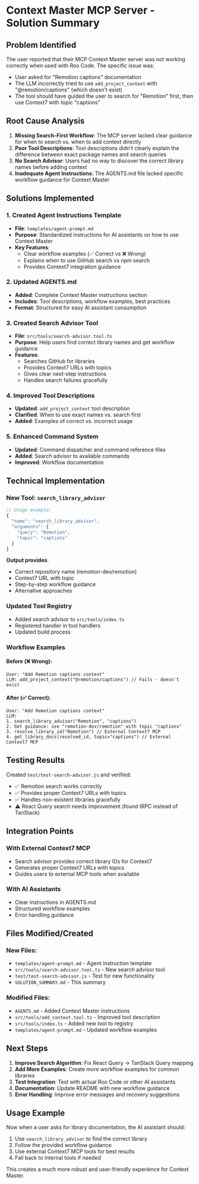 # Context Master MCP Server - Solution Summary

## Problem Identified

The user reported that their MCP Context Master server was not working correctly when used with Roo Code. The specific issue was:

- User asked for "Remotion captions" documentation
- The LLM incorrectly tried to use `add_project_context` with "@remotion/captions" (which doesn't exist)
- The tool should have guided the user to search for "Remotion" first, then use Context7 with topic "captions"

## Root Cause Analysis

1. **Missing Search-First Workflow**: The MCP server lacked clear guidance for when to search vs. when to add context directly
2. **Poor Tool Descriptions**: Tool descriptions didn't clearly explain the difference between exact package names and search queries
3. **No Search Advisor**: Users had no way to discover the correct library names before adding context
4. **Inadequate Agent Instructions**: The AGENTS.md file lacked specific workflow guidance for Context Master

## Solutions Implemented

### 1. Created Agent Instructions Template
- **File**: `templates/agent-prompt.md`
- **Purpose**: Standardized instructions for AI assistants on how to use Context Master
- **Key Features**:
  - Clear workflow examples (✅ Correct vs ❌ Wrong)
  - Explains when to use GitHub search vs npm search
  - Provides Context7 integration guidance

### 2. Updated AGENTS.md
- **Added**: Complete Context Master instructions section
- **Includes**: Tool descriptions, workflow examples, best practices
- **Format**: Structured for easy AI assistant consumption

### 3. Created Search Advisor Tool
- **File**: `src/tools/search-advisor.tool.ts`
- **Purpose**: Help users find correct library names and get workflow guidance
- **Features**:
  - Searches GitHub for libraries
  - Provides Context7 URLs with topics
  - Gives clear next-step instructions
  - Handles search failures gracefully

### 4. Improved Tool Descriptions
- **Updated**: `add_project_context` tool description
- **Clarified**: When to use exact names vs. search first
- **Added**: Examples of correct vs. incorrect usage

### 5. Enhanced Command System
- **Updated**: Command dispatcher and command reference files
- **Added**: Search advisor to available commands
- **Improved**: Workflow documentation

## Technical Implementation

### New Tool: `search_library_advisor`
```typescript
// Usage example:
{
  "name": "search_library_advisor",
  "arguments": {
    "query": "Remotion",
    "topic": "captions"
  }
}
```

**Output provides**:
- Correct repository name (remotion-dev/remotion)
- Context7 URL with topic
- Step-by-step workflow guidance
- Alternative approaches

### Updated Tool Registry
- Added search advisor to `src/tools/index.ts`
- Registered handler in tool handlers
- Updated build process

### Workflow Examples

#### Before (❌ Wrong):
```
User: "Add Remotion captions context"
LLM: add_project_context("@remotion/captions") // Fails - doesn't exist
```

#### After (✅ Correct):
```
User: "Add Remotion captions context"
LLM: 
1. search_library_advisor("Remotion", "captions")
2. Get guidance: use "remotion-dev/remotion" with topic "captions"
3. resolve_library_id("Remotion") // External Context7 MCP
4. get_library_docs(resolved_id, topic="captions") // External Context7 MCP
```

## Testing Results

Created `test/test-search-advisor.js` and verified:
- ✅ Remotion search works correctly
- ✅ Provides proper Context7 URLs with topics
- ✅ Handles non-existent libraries gracefully
- ⚠️ React Query search needs improvement (found tRPC instead of TanStack)

## Integration Points

### With External Context7 MCP
- Search advisor provides correct library IDs for Context7
- Generates proper Context7 URLs with topics
- Guides users to external MCP tools when available

### With AI Assistants
- Clear instructions in AGENTS.md
- Structured workflow examples
- Error handling guidance

## Files Modified/Created

### New Files:
- `templates/agent-prompt.md` - Agent instruction template
- `src/tools/search-advisor.tool.ts` - New search advisor tool
- `test/test-search-advisor.js` - Test for new functionality
- `SOLUTION_SUMMARY.md` - This summary

### Modified Files:
- `AGENTS.md` - Added Context Master instructions
- `src/tools/add_context.tool.ts` - Improved tool description
- `src/tools/index.ts` - Added new tool to registry
- `templates/agent-prompt.md` - Updated workflow examples

## Next Steps

1. **Improve Search Algorithm**: Fix React Query → TanStack Query mapping
2. **Add More Examples**: Create more workflow examples for common libraries
3. **Test Integration**: Test with actual Roo Code or other AI assistants
4. **Documentation**: Update README with new workflow guidance
5. **Error Handling**: Improve error messages and recovery suggestions

## Usage Example

Now when a user asks for library documentation, the AI assistant should:

1. Use `search_library_advisor` to find the correct library
2. Follow the provided workflow guidance
3. Use external Context7 MCP tools for best results
4. Fall back to internal tools if needed

This creates a much more robust and user-friendly experience for Context Master.